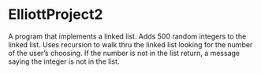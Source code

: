# ElliottProject2
A program that implements a linked list.  Adds 500 random integers to the linked list.   Uses recursion to walk thru the linked list looking for the number of the user’s choosing.  If the number is not in the list return, a message saying the integer is not in the list. 
